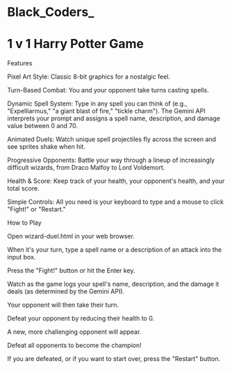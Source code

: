 # Black_Coders_

# 1 v 1 Harry Potter Game

Features

Pixel Art Style: Classic 8-bit graphics for a nostalgic feel.

Turn-Based Combat: You and your opponent take turns casting spells.

Dynamic Spell System: Type in any spell you can think of (e.g., "Expelliarmus," "a giant blast of fire," "tickle charm"). The Gemini API interprets your prompt and assigns a spell name, description, and damage value between 0 and 70.

Animated Duels: Watch unique spell projectiles fly across the screen and see sprites shake when hit.

Progressive Opponents: Battle your way through a lineup of increasingly difficult wizards, from Draco Malfoy to Lord Voldemort.

Health & Score: Keep track of your health, your opponent's health, and your total score.

Simple Controls: All you need is your keyboard to type and a mouse to click "Fight!" or "Restart."

How to Play

Open wizard-duel.html in your web browser.

When it's your turn, type a spell name or a description of an attack into the input box.

Press the "Fight!" button or hit the Enter key.

Watch as the game logs your spell's name, description, and the damage it deals (as determined by the Gemini API).

Your opponent will then take their turn.

Defeat your opponent by reducing their health to 0.

A new, more challenging opponent will appear.

Defeat all opponents to become the champion!

If you are defeated, or if you want to start over, press the "Restart" button.
